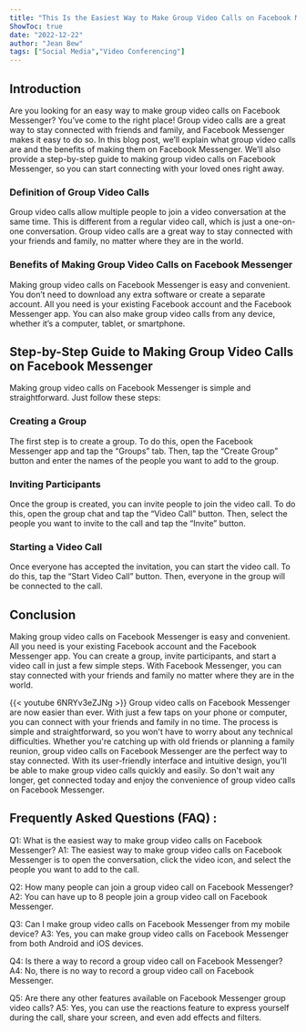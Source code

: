 ```yaml
---
title: "This Is the Easiest Way to Make Group Video Calls on Facebook Messenger - You Won't Believe How Simple It Is!"
ShowToc: true 
date: "2022-12-22"
author: "Jean Bew" 
tags: ["Social Media","Video Conferencing"]
---
```

## Introduction
Are you looking for an easy way to make group video calls on Facebook Messenger? You’ve come to the right place! Group video calls are a great way to stay connected with friends and family, and Facebook Messenger makes it easy to do so. In this blog post, we’ll explain what group video calls are and the benefits of making them on Facebook Messenger. We’ll also provide a step-by-step guide to making group video calls on Facebook Messenger, so you can start connecting with your loved ones right away.

### Definition of Group Video Calls
Group video calls allow multiple people to join a video conversation at the same time. This is different from a regular video call, which is just a one-on-one conversation. Group video calls are a great way to stay connected with your friends and family, no matter where they are in the world.

### Benefits of Making Group Video Calls on Facebook Messenger
Making group video calls on Facebook Messenger is easy and convenient. You don’t need to download any extra software or create a separate account. All you need is your existing Facebook account and the Facebook Messenger app. You can also make group video calls from any device, whether it’s a computer, tablet, or smartphone.

## Step-by-Step Guide to Making Group Video Calls on Facebook Messenger
Making group video calls on Facebook Messenger is simple and straightforward. Just follow these steps:

### Creating a Group
The first step is to create a group. To do this, open the Facebook Messenger app and tap the “Groups” tab. Then, tap the “Create Group” button and enter the names of the people you want to add to the group.

### Inviting Participants
Once the group is created, you can invite people to join the video call. To do this, open the group chat and tap the “Video Call” button. Then, select the people you want to invite to the call and tap the “Invite” button.

### Starting a Video Call
Once everyone has accepted the invitation, you can start the video call. To do this, tap the “Start Video Call” button. Then, everyone in the group will be connected to the call.

## Conclusion
Making group video calls on Facebook Messenger is easy and convenient. All you need is your existing Facebook account and the Facebook Messenger app. You can create a group, invite participants, and start a video call in just a few simple steps. With Facebook Messenger, you can stay connected with your friends and family no matter where they are in the world.

{{< youtube 6NRYv3eZJNg >}} 
Group video calls on Facebook Messenger are now easier than ever. With just a few taps on your phone or computer, you can connect with your friends and family in no time. The process is simple and straightforward, so you won't have to worry about any technical difficulties. Whether you're catching up with old friends or planning a family reunion, group video calls on Facebook Messenger are the perfect way to stay connected. With its user-friendly interface and intuitive design, you'll be able to make group video calls quickly and easily. So don't wait any longer, get connected today and enjoy the convenience of group video calls on Facebook Messenger.

## Frequently Asked Questions (FAQ) :
Q1: What is the easiest way to make group video calls on Facebook Messenger?
A1: The easiest way to make group video calls on Facebook Messenger is to open the conversation, click the video icon, and select the people you want to add to the call.

Q2: How many people can join a group video call on Facebook Messenger?
A2: You can have up to 8 people join a group video call on Facebook Messenger.

Q3: Can I make group video calls on Facebook Messenger from my mobile device?
A3: Yes, you can make group video calls on Facebook Messenger from both Android and iOS devices.

Q4: Is there a way to record a group video call on Facebook Messenger?
A4: No, there is no way to record a group video call on Facebook Messenger.

Q5: Are there any other features available on Facebook Messenger group video calls?
A5: Yes, you can use the reactions feature to express yourself during the call, share your screen, and even add effects and filters.


